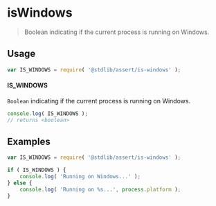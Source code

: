 # isWindows

> Boolean indicating if the current process is running on Windows.

<section class="usage">

## Usage

```javascript
var IS_WINDOWS = require( '@stdlib/assert/is-windows' );
```

#### IS_WINDOWS

`Boolean` indicating if the current process is running on Windows.

```javascript
console.log( IS_WINDOWS );
// returns <boolean>
```

</section>

<!-- /.usage -->

<section class="examples">

## Examples

```javascript
var IS_WINDOWS = require( '@stdlib/assert/is-windows' );

if ( IS_WINDOWS ) {
    console.log( 'Running on Windows...' );
} else {
    console.log( 'Running on %s...', process.platform );
}
```

</section>

<!-- /.examples -->

<section class="links">

</section>

<!-- /.links -->
